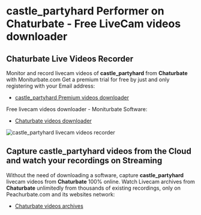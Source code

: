 # castle_partyhard Performer on Chaturbate - Free LiveCam videos downloader

## Chaturbate Live Videos Recorder

Monitor and record livecam videos of **castle_partyhard** from **Chaturbate** with Moniturbate.com
Get a premium trial for free by just and only registering with your Email address:
* [castle_partyhard Premium videos downloader](https://moniturbate.com/request-demo-licence-key.html)

Free livecam videos downloader - Moniturbate Software:
* [Chaturbate videos downloader](https://moniturbate.com/moniturbate-download-software.html)

![castle_partyhard livecam videos recorder](https://peachurnet.com/templates/moniturbate-software.png)


## Capture castle_partyhard videos from the Cloud and watch your recordings on Streaming

Without the need of downloading a software, capture **castle_partyhard** livecam videos from **Chaturbate** 100% online.
Watch Livecam archives from **Chaturbate** unlimitedly from thousands of existing recordings, only on Peachurbate.com and its websites network:
* [Chaturbate videos archives](https://peachurnet.com/)